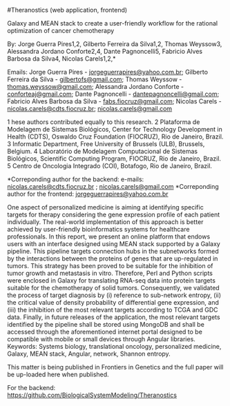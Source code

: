 #Theranostics (web application, frontend)


Galaxy and MEAN stack to create a user-friendly workflow for the rational optimization of cancer chemotherapy

By: Jorge Guerra Pires1,2, Gilberto Ferreira da Silva1,2, Thomas Weyssow3, Alessandra Jordano Conforte2,4, Dante Pagnoncelli5, Fabricio Alves Barbosa da Silva4, Nicolas Carels1,2,*

Emails: Jorge Guerra Pires - jorgeguerrapires@yahoo.com.br; Gilberto Ferreira da Silva - gilbertofs@gmail.com; Thomas Weyssow - thomas.weyssow@gmail.com; Alessandra Jordano Conforte - conforteaj@gmail.com; Dante Pagnoncelli - dantepagnoncelli@gmail.com; Fabricio Alves Barbosa da Silva - fabs.fiocruz@gmail.com; Nicolas Carels - nicolas.carels@cdts.fiocruz.br; nicolas.carels@gmail.com

1 hese authors contributed equally to this research. 2 Plataforma de Modelagem de Sistemas Biológicos, Center for Technology Development in Health (CDTS), Oswaldo Cruz Foundation (FIOCRUZ), Rio de Janeiro, Brazil. 3 Informatic Department, Free University of Brussels (ULB), Brussels, Belgium. 4 Laboratório de Modelagem Computacional de Sistemas Biológicos, Scientific Computing Program, FIOCRUZ, Rio de Janeiro, Brazil. 5 Centro de Oncologia Integrado (COI), Botafogo, Rio de Janeiro, Brazil.

*Correponding author for the backend: e-mails: nicolas.carels@cdts.fiocruz.br ; nicolas.carels@gmail.com
*Correponding author for the frontend: jorgeguerrapires@yahoo.com.br

One aspect of personalized medicine is aiming at identifying specific targets for therapy considering the gene expression profile of each patient individually. The real-world implementation of this approach is better achieved by user-friendly bioinformatics systems for healthcare professionals. In this report, we present an online platform that endows users with an interface designed using MEAN stack supported by a Galaxy pipeline. This pipeline targets connection hubs in the subnetworks formed by the interactions between the proteins of genes that are up-regulated in tumors. This strategy has been proved to be suitable for the inhibition of tumor growth and metastasis in vitro. Therefore, Perl and Python scripts were enclosed in Galaxy for translating RNA-seq data into protein targets suitable for the chemotherapy of solid tumors. Consequently, we validated the process of target diagnosis by (i) reference to sub-network entropy, (ii) the critical value of density probability of differential gene expression, and (iii) the inhibition of the most relevant targets according to TCGA and GDC data. Finally, in future releases of the application, the most relevant targets identified by the pipeline shall be stored using MongoDB and shall be accessed through the aforementioned internet portal designed to be compatible with mobile or small devices through Angular libraries.
Keywords: Systems biology, translational oncology, personalized medicine, Galaxy, MEAN stack, Angular, network, Shannon entropy.

This matter is being published in Frontiers in Genetics and the full paper will be up-loaded here when published.



For the backend: https://github.com/BiologicalSystemModeling/Theranostics
